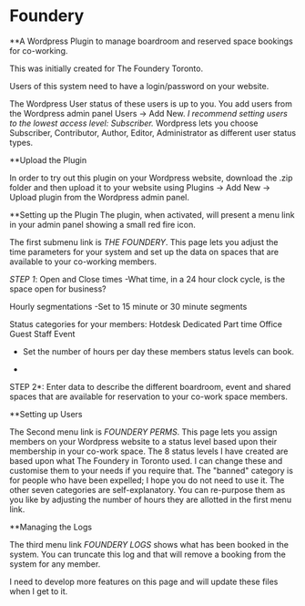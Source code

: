 # Foundery


**A Wordpress Plugin to manage boardroom and reserved space bookings for co-working. 

This was initially created for The Foundery Toronto.

 Users of this system need to have a login/password on your website. 

The Wordpress User status of these users is up to you. You add users from the Wordpress admin panel Users -> Add New.  *I recommend setting users to the lowest access level: Subscriber.* Wordpress lets you choose Subscriber, Contributor, Author, Editor, Administrator as different user status types.


**Upload the Plugin


In order to try out this plugin on your Wordpress website, download the .zip folder  and then upload it to your website using Plugins -> Add New -> Upload plugin  from the Wordpress admin panel.



**Setting up the Plugin
The plugin, when activated, will present a menu link in your admin panel showing a small red fire icon. 

The first submenu link is *THE FOUNDERY*. This page lets you adjust the time parameters for your system and set up the data on spaces that are available to your co-working members.


*STEP 1*: 
Open and Close times
-What time, in a 24 hour clock cycle, is the space open for business?

Hourly segmentations
-Set to 15 minute or 30 minute segments

Status categories for your members: 
Hotdesk
Dedicated
Part time
Office
Guest
Staff
Event
- Set the number of hours per day these members status levels can book.

*
STEP 2*:
Enter data to describe the different boardroom, event and shared spaces that are available for reservation to your co-work space members.


**Setting up Users

The Second menu link is *FOUNDERY PERMS*. This page lets you assign members on your Wordpress website to a status level based upon their membership in your co-work space. The 8 status levels I have created are based upon what The Foundery in Toronto used. I can change these and customise them to your needs if you require that. The "banned" category is for people who have been expelled; I hope you do not need to use it. The other seven categories are self-explanatory. You can re-purpose them as you like by adjusting the number of hours they are allotted in the first menu link. 

**Managing the Logs



The third menu link *FOUNDERY LOGS* shows what has been booked in the system. You can truncate this log and that will remove a booking from the system for any member.


 I need to develop more features on this page and will update these files when I get to it.

